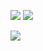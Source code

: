 ![](https://github-readme-stats.vercel.app/api?username=JHSAND&theme=chartreuse-dark&show_icons=true&hide_border=true)
![](http://github-profile-summary-cards.vercel.app/api/cards/repos-per-language?username=JHSAND&theme=tokyonight&exclude=HTML,JavaScript,CSS)


![](https://github-profile-trophy.vercel.app/?username=JHSAND&theme=tokyonight&column=6&rank=SECRET,SSS,SS,S,AAA,AA,A)
